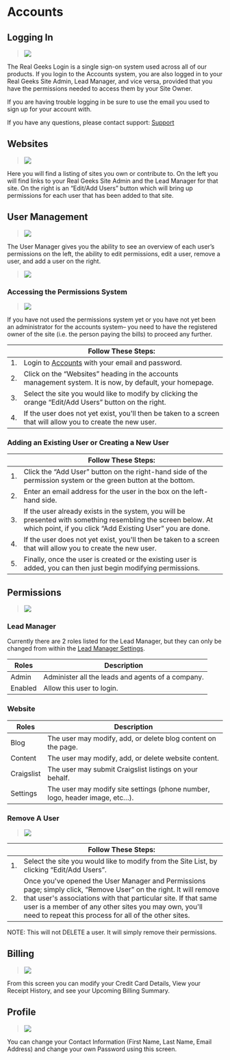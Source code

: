 # Accounts

## Logging In

> <img src="http://i.imgur.com/e9ikodL.gif"/>

The Real Geeks Login is a single sign-on system used across all of our products. If you login to the Accounts system, you are also logged in to your Real Geeks Site Admin, Lead Manager, and vice versa, provided that you have the permissions needed to access them by your Site Owner.

If you are having trouble logging in be sure to use the email you used to sign up for your account with.

If you have any questions, please contact support: [Support](https://www.realgeeks.com/support/)

## Websites

> <img src="http://staging.docs.realgeeks.com/_media/accounts:website-list.png?w=900&tok=854913"/>

Here you will find a listing of sites you own or contribute to. On the left you will find links to your Real Geeks Site Admin and the Lead Manager for that site. On the right is an “Edit/Add Users” button which will bring up permissions for each user that has been added to that site.

## User Management

> <img src="http://staging.docs.realgeeks.com/_media/accounts:user-manager.png?w=900&tok=4ec657"/>

The User Manager gives you the ability to see an overview of each user’s permissions on the left, the ability to edit permissions, edit a user, remove a user, and add a user on the right.

> <img src="http://staging.docs.realgeeks.com/_media/accounts:add-existing-user.png?w=860&tok=69b08f"/>

### Accessing the Permissions System

> <img src="http://staging.docs.realgeeks.com/_media/accounts:add-new-user.png?w=860&tok=02067d"/>

<aside class="notice">If you have not used the permissions system yet or you have not yet been an administrator for the accounts system– you need to have the registered owner of the site (i.e. the person paying the bills) to proceed any further.</aside>

&nbsp; | Follow These Steps:
---| ---
1. | Login to <a href='https://accounts.realgeeks.com'>Accounts</a> with your email and password.
2. | Click on the “Websites” heading in the accounts management system. It is now, by default, your homepage.
3. | Select the site you would like to modify by clicking the orange “Edit/Add Users” button on the right.
4. | If the user does not yet exist, you'll then be taken to a screen that will allow you to create the new user.

### Adding an Existing User or Creating a New User

&nbsp; | Follow These Steps:
---| ---
1. | Click the “Add User” button on the right-hand side of the permission system or the green button at the bottom.
2. | Enter an email address for the user in the box on the left-hand side.
3. | If the user already exists in the system, you will be presented with something resembling the screen below. At which point, if you click “Add Existing User” you are done.
4. | If the user does not yet exist, you'll then be taken to a screen that will allow you to create the new user.
5. | Finally, once the user is created or the existing user is added, you can then just begin modifying permissions. 

## Permissions

> <img src="http://staging.docs.realgeeks.com/_media/accounts:permissions.png?w=860&tok=f5b640"/>

### Lead Manager

Currently there are 2 roles listed for the Lead Manager, but they can only be changed from within the [Lead Manager Settings](https://leads.realgeeks.com/settings).

Roles | Description
---| ---
Admin | Administer all the leads and agents of a company.
Enabled | Allow this user to login.

### Website

Roles | Description
---| ---
Blog | The user may modify, add, or delete blog content on the page.
Content | The user may modify, add, or delete website content.
Craigslist | The user may submit Craigslist listings on your behalf.
Settings | The user may modify site settings (phone number, logo, header image, etc…).

### Remove A User

> <img src="http://staging.docs.realgeeks.com/_media/accounts:remove-user-confirmation.png?w=860&tok=0ce8fd"/>

&nbsp; | Follow These Steps:
---| ---
1. | Select the site you would like to modify from the Site List, by clicking “Edit/Add Users”.
2. | Once you've opened the User Manager and Permissions page; simply click, “Remove User” on the right. It will remove that user's associations with that particular site. If that same user is a member of any other sites you may own, you'll need to repeat this process for all of the other sites.

<aside class="notice">NOTE: This will not DELETE a user. It will simply remove their permissions.</aside>

## Billing

><img src="http://staging.docs.realgeeks.com/_media/accounts:billing.png?w=860&tok=4b7fbf"/>

From this screen you can modify your Credit Card Details, View your Receipt History, and see your Upcoming Billing Summary. 

## Profile

><img src="http://staging.docs.realgeeks.com/_media/accounts:profile.png?w=860&tok=557fc4"/>

You can change your Contact Information (First Name, Last Name, Email Address) and change your own Password using this screen.